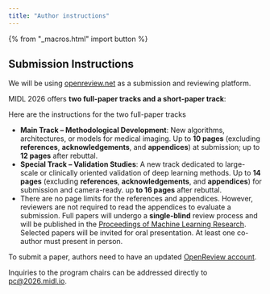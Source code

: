 ```yaml
---
title: "Author instructions"
---
```


{% from "_macros.html" import button %}
<!-- # Author Instructions

## Presentation Instructions

**Oral Papers**: Each oral presentation is scheduled to last for twelve (12) minutes, and it will be followed by two (2) minutes of Q&A. 

**Poster Papers**: The poster is expected to be printed in portrait orientation with a maximum size of 36 in (width) x 48 in (height). Please plan to hang your poster before the start of the conference day and leave it up for the full day on your assigned poster session day. Each poster session will last for one hour (1h), during which you will have the chance to present your work and discuss it with the rest of the participants. *Note: We ask the authors/presenters to remove their posters at the end of the conference day(before 5:30pm), it would make the life of the organizers easier.*

The detailed program is already available at [Program](https://2025.midl.io/scientific-program).

In case you want to use the MIDL logos on your presentations/Poster, you may find them together with a style guide at: [Logos](https://www.midl.io/logos)

*NOTE: Important: Please contact the local chairs (2025@midl.io) as well as the programme chairs (pc@2025.midl.io) as soon as possible (no later than 7 May 2025!) if none of the authors of your paper will be able to present your paper in person.*

## Submission Links

<p class="button">
  <a href="https://openreview.net/group?id=MIDL.io/2025/Conference" target="_blank">Full Paper OpenReview Platform</a>
  <!-- <a href="https://openreview.net/group?id=MIDL.io/2024/Short_Papers" target="_blank">Short Paper OpenReview Platform</a> -->
<!-- </p> -->

## Submission Instructions

We will be using [openreview.net](https://openreview.net) as a submission and reviewing platform.

<!-- Short papers are **strictly limited to 3 pages (excluding references)** and can, for example, focus on novel methodological ideas without extensive validation. We also specifically accept short papers discussing recently published or submitted journal contributions to give authors the opportunity to present their work and obtain feedback from conference attendees. Selection of short papers is based on a light **(single-blind)** review process via OpenReview. All accepted short papers will be presented at the conference. -->

MIDL 2026 offers **two full-paper tracks and a short-paper track**:

Here are the instructions for the two full-paper tracks

- **Main Track – Methodological Development**: New algorithms, architectures, or models for medical imaging. Up to **10 pages** (excluding **references**, **acknowledgements**, and **appendices**) at submission; up to **12 pages** after rebuttal.
- **Special Track – Validation Studies**: A new track dedicated to large-scale or clinically oriented validation of deep learning methods. Up to **14 pages** (excluding **references**, **acknowledgements**, and **appendices**) for submission and camera-ready. up **to 16 pages** after rebuttal.
- There are no page limits for the references and appendices. However, reviewers are not required to read the appendices to evaluate a submission. Full papers will undergo a **single-blind** review process and will be published in the [Proceedings of Machine Learning Research](http://proceedings.mlr.press/). Selected papers will be invited for oral presentation. At least one co-author must present in person.

To submit a paper, authors need to have an updated [OpenReview account](https://openreview.net/profile).

Inquiries to the program chairs can be addressed directly to [pc@2026.midl.io](mailto:pc@2026.midl.io).
<!-- 
## Rebuttal and Discussion

*Updated 7 February 2025*

Authors are expected to submit a comprehensive rebuttal addressing the comments raised by the reviewers during the rebuttal period. In order to fully address the comments of the reviewers, the authors are free to modify or add any additional details, experiments or images that might be required in their paper. It is important to keep in mind however that the page limit is **9 pages** for the main paper excluding references, acknowledgements and the appendix sections. After the rebuttal, a discussion period will start on which the authors and reviewers will have the chance to interact. Τhe reviewers will be able to see all answers when submitted and can potentially provide feedback. However, it is expected that during the discussion period, the reviewers will be more committed and responsive to your answers. The discussion is a unique feature of MIDL, and we recommend taking full advantage of it, as it tends to improve paper outcomes.
 
**Please adhere to the official MIDL LaTeX template:** Please note that the final revision during the rebuttal and discussion phase must strictly adhere to the official template. In particular, no alterations may be made to the font size (main text and tables), line spacing, or margins. In cases where such alterations were present in the initial submission, they must be corrected now.


<!-- ## MELBA Special Issue

The best papers of the conference will be invited to submit a journal extension to a [special issue in the MELBA journal](https://www.melba-journal.org/blog/013-midl-melba-2024.html).-->
<!-- 
## Short Paper

In addition to original work, authors can choose to submit a shortened version of a recently published, or submitted, journal publication to foster dissemination of high-quality work. Submissions that are substantially similar to versions that have been accepted or submitted in parallel to other conferences with proceedings are not allowed. Please note the short paper track opens after the full paper review cycle is completed - deadlines are listed on [Important dates](https://2025.midl.io/dates).

In both cases, dual submission of your paper to a non-peer reviewed website like arXiv is allowed. Similarly, submissions that have been presented at non-archival workshops (i.e., venues that do not have publication proceedings or publish only a very short abstract) do not violate the policy.

Short papers are **strictly limited to 3 pages (excluding references)**. You may include appendices, but note that the main manuscript must be self-contained and the reviewers are not obliged to check the appendix.

This policy will be enforced during the whole reviewing process period.

## Latex template

To prepare your submission to MIDL 2025 either as a full or short paper, please use the LaTeX style files.
<p class="button">
  <a href="https://github.com/MIDL-Conference/MIDLLatexTemplate" target="_blank">Paper Template</a>
</p>


 -->
